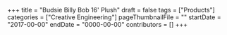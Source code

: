 +++
title = "Budsie Billy Bob 16' Plush"
draft = false
tags = ["Products"]
categories = ["Creative Engineering"]
pageThumbnailFile = ""
startDate = "2017-00-00"
endDate = "0000-00-00"
contributors = []
+++
